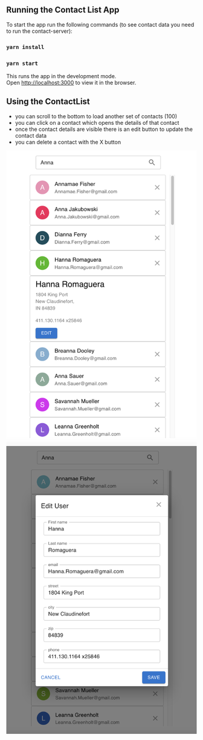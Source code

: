 ## Running the Contact List App

To start the app run the following commands (to see contact data you need to run the contact-server):

### `yarn install`
### `yarn start`

This runs the app in the development mode.\
Open [http://localhost:3000](http://localhost:3000) to view it in the browser.

## Using the ContactList
- you can scroll to the bottom to load another set of contacts (100)
- you can click on a contact which opens the details of that contact
- once the contact details are visible there is an edit button to update the contact data
- you can delete a contact with the X button

![Screenshot of the contact list](https://github.com/hjerger/contact-list/blob/main/Screenshot1.png)
![Screenshot of the contact list](https://github.com/hjerger/contact-list/blob/main/Screenshot2.png)
